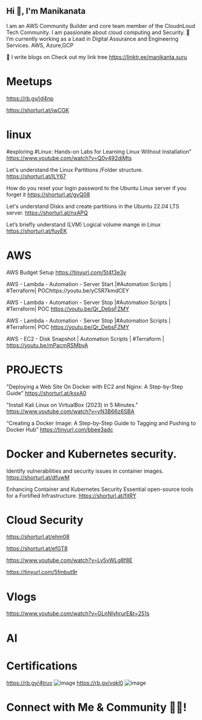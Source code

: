 ## Hi 👋, I'm Manikanata
I am an AWS Community Builder and core team member of the CloudnLoud Tech Community. I am passionate about cloud computing and Security.
🌱 I’m currently working as a Lead in Digital Assurance and Engineering Services. AWS, Azure,GCP

📝 I write blogs on  Check out my link tree https://linktr.ee/manikanta.suru

# Meetups
https://rb.gy/jd4np

https://shorturl.at/iwCGK

# linux
#exploring #Linux: Hands-on Labs for Learning Linux Without Installation” https://www.youtube.com/watch?v=Q0v492djMts

Let's understand the Linux Partitions /Folder structure. https://shorturl.at/lLY67

How do you reset your login password to the Ubuntu Linux server if you forget it https://shorturl.at/gvQ08

Let's understand Disks and create partitions in the Ubuntu 22.04 LTS server. https://shorturl.at/nxAPQ

Let’s briefly understand (LVM) Logical volume mange in Linux https://shorturl.at/fuyEK

# AWS
AWS Budget Setup https://tinyurl.com/5t4f3e3v

AWS - Lambda - Automation - Server Start |#Automation Scripts | #Terraform| POChttps://youtu.be/yC5R7kmdCEY

AWS - Lambda - Automation - Server Stop |#Automation Scripts | #Terraform| POC https://youtu.be/Qr_DebsFZMY

AWS - Lambda - Automation - Server Stop |#Automation Scripts | #Terraform| POC https://youtu.be/Qr_DebsFZMY

AWS - EC2 - Disk Snapshot  | Automation Scripts | #Terraform | https://youtu.be/mPacmRSMbvA

# PROJECTS
"Deploying a Web Site On Docker with EC2 and Nginx: A Step-by-Step Guide" https://shorturl.at/ksxA0

"Install Kali Linux on VirtualBox (2023) in 5 Minutes." https://www.youtube.com/watch?v=vN3B66z6SBA

“Creating a Docker Image: A Step-by-Step Guide to Tagging and Pushing to Docker Hub”  https://tinyurl.com/bbee3adc

# Docker and Kubernetes security.
Identify vulnerabilities and security issues in container images. https://shorturl.at/dfuwM

Enhancing Container and Kubernetes Security Essential open-source tools for a Fortified Infrastructure. https://shorturl.at/fitRY

# Cloud Security
https://shorturl.at/ehm08

https://shorturl.at/efGT8

https://www.youtube.com/watch?v=Ly5vWLg8f8E

https://tinyurl.com/5fmbut9r

# Vlogs
https://www.youtube.com/watch?v=GLnNlyhrurE&t=251s

# AI

# Certifications
https://rb.gy/4truv
![image](https://github.com/manikanta-suru/manikanta-suru/assets/70797344/09bcf7e6-1599-47f4-bbd7-3f2a4b1d05fc)
https://rb.gy/vqkl0
![image](https://github.com/manikanta-suru/manikanta-suru/assets/70797344/27771790-9b00-4e33-9b8d-8c7f01f7ada8)

# Connect with Me & Community 🤝🏻!



